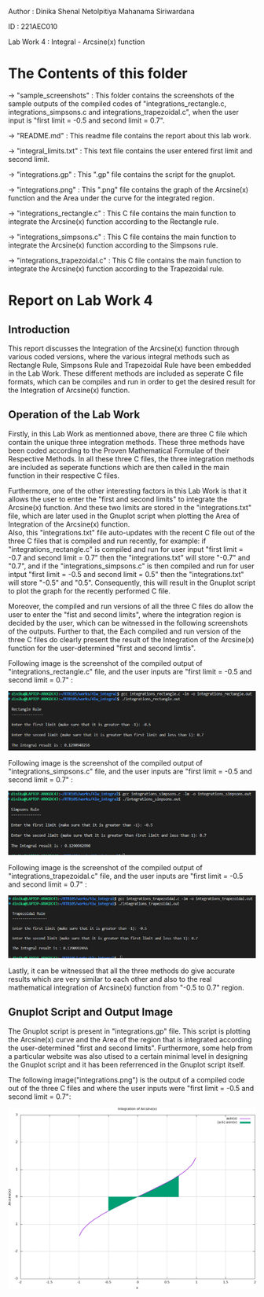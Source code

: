 Author : Dinika Shenal Netolpitiya Mahanama Siriwardana

ID : 221AEC010

Lab Work 4 : Integral - Arcsine(x) function

# The Contents of this folder

-> "sample_screenshots" : This folder contains the screenshots of the sample outputs of the compiled codes of "integrations_rectangle.c, integrations_simpsons.c and integrations_trapezoidal.c", when the user input is "first limit = -0.5 and second limit = 0.7".

-> "README.md" : This readme file contains the report about this lab work.

-> "integral_limits.txt" : This text file contains the user entered first limit and second limit.

-> "integrations.gp" : This ".gp" file contains the script for the gnuplot.

-> "integrations.png" : This ".png" file contains the graph of the Arcsine(x) function and the Area under the curve for the integrated region.

-> "integrations_rectangle.c" : This C file contains the main function to integrate the Arcsine(x) function according to the Rectangle rule.

-> "integrations_simpsons.c" : This C file contains the main function to integrate the Arcsine(x) function according to the Simpsons rule.

-> "integrations_trapezoidal.c" : This C file contains the main function to integrate the Arcsine(x) function according to the Trapezoidal rule.


# Report on Lab Work 4

## Introduction

This report discusses the Integration of the Arcsine(x) function through various coded versions, where the various integral methods such as Rectangle Rule, Simpsons Rule and Trapezoidal Rule have been embedded in the Lab Work. These different methods are included as seperate C file formats, which can be compiles and run in order to get the desired result for the Integration of Arcsine(x) function.

## Operation of the Lab Work

Firstly, in this Lab Work as mentionned above, there are three C file which contain the unique three integration methods. These three methods have been coded according to the Proven Mathematical Formulae of their Respective Methods. In all these three C files, the three integration methods are included as seperate functions which are then called in the main function in their respective C files. 

Furthermore, one of the other interesting factors in this Lab Work is that it allows the user to enter the "first and second limits" to integrate the Arcsine(x) function. And these two limits are stored in the "integrations.txt" file, which are later used in the Gnuplot script when plotting the Area of Integration of the Arcsine(x) function. \
Also, this "integrations.txt" file auto-updates with the recent C file out of the three C files that is compiled and run recently, for example: if "integrations_rectangle.c" is compiled and run for user input "first limit = -0.7 and second limit = 0.7" then the "integrations.txt" will store "-0.7" and "0.7", and if the "integrations_simpsons.c" is then compiled and run for user intput "first limit = -0.5 and second limit = 0.5" then the "integrations.txt" will store "-0.5" and "0.5". Consequently, this will result in the Gnuplot script to plot the graph for the recently performed C file.

Moreover, the compiled and run versions of all the three C files do allow the user to enter the "fist and second limits", where the integration region is decided by the user, which can be witnessed in the following screenshots of the outputs. Further to that, the Each compiled and run version of the three C files do clearly present the result of the Integration of the Arcsine(x) function for the user-determined "first and second limtis".

Following image is the screenshot of the compiled output of "integrations_rectangle.c" file, and the user inputs are "first limit = -0.5 and second limit = 0.7" :

![](sample_screenshots/rectangle_rule.png)

Following image is the screenshot of the compiled output of "integrations_simpsons.c" file, and the user inputs are "first limit = -0.5 and second limit = 0.7" :

![](sample_screenshots/simpsons_rule.png)

Following image is the screenshot of the compiled output of "integrations_trapezoidal.c" file, and the user inputs are "first limit = -0.5 and second limit = 0.7" :

![](sample_screenshots/trapezoidal_rule.png)

Lastly, it can be witnessed that all the three methods do give accurate results which are very similar to each other and also to the real mathematical integration of Arcsine(x) function from "-0.5 to 0.7" region.

## Gnuplot Script and Output Image

The Gnuplot script is present in "integrations.gp" file. This script is plotting the Arcsine(x) curve and the Area of the region that is integrated according the user-determined "first and second limits". Furthermore, some help from a particular website was also utised to a certain minimal level in designing the Gnuplot script and it has been referrenced in the Gnuplot script itself. 

The following image("integrations.png") is the output of a compiled code out of the three C files and where the user inputs were "first limit = -0.5 and second limit = 0.7": 

![](integrations.png)
